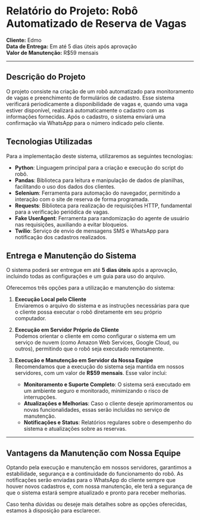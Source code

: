 # Relatório do Projeto: Robô Automatizado de Reserva de Vagas

**Cliente:** Edmo  
**Data de Entrega:** Em até 5 dias úteis após aprovação  
**Valor de Manutenção:** R$59 mensais

---

## Descrição do Projeto

O projeto consiste na criação de um robô automatizado para monitoramento de vagas e preenchimento de formulários de cadastro. Esse sistema verificará periodicamente a disponibilidade de vagas e, quando uma vaga estiver disponível, realizará automaticamente o cadastro com as informações fornecidas. Após o cadastro, o sistema enviará uma confirmação via WhatsApp para o número indicado pelo cliente.

## Tecnologias Utilizadas

Para a implementação deste sistema, utilizaremos as seguintes tecnologias:

- **Python**: Linguagem principal para a criação e execução do script do robô.
- **Pandas**: Biblioteca para leitura e manipulação de dados de planilhas, facilitando o uso dos dados dos clientes.
- **Selenium**: Ferramenta para automação do navegador, permitindo a interação com o site de reserva de forma programada.
- **Requests**: Biblioteca para realização de requisições HTTP, fundamental para a verificação periódica de vagas.
- **Fake UserAgent**: Ferramenta para randomização do agente de usuário nas requisições, auxiliando a evitar bloqueios.
- **Twilio**: Serviço de envio de mensagens SMS e WhatsApp para notificação dos cadastros realizados.

## Entrega e Manutenção do Sistema

O sistema poderá ser entregue em até **5 dias úteis** após a aprovação, incluindo todas as configurações e um guia para uso do arquivo. 

Oferecemos três opções para a utilização e manutenção do sistema:

1. **Execução Local pelo Cliente**  
   Enviaremos o arquivo do sistema e as instruções necessárias para que o cliente possa executar o robô diretamente em seu próprio computador.

2. **Execução em Servidor Próprio do Cliente**  
   Podemos orientar o cliente em como configurar o sistema em um serviço de nuvem (como Amazon Web Services, Google Cloud, ou outros), permitindo que o robô seja executado remotamente.

3. **Execução e Manutenção em Servidor da Nossa Equipe**  
   Recomendamos que a execução do sistema seja mantida em nossos servidores, com um valor de **R$59 mensais**. Esse valor inclui:
   - **Monitoramento e Suporte Completo**: O sistema será executado em um ambiente seguro e monitorado, minimizando o risco de interrupções.
   - **Atualizações e Melhorias**: Caso o cliente deseje aprimoramentos ou novas funcionalidades, essas serão incluídas no serviço de manutenção.
   - **Notificações e Status**: Relatórios regulares sobre o desempenho do sistema e atualizações sobre as reservas.

---

## Vantagens da Manutenção com Nossa Equipe

Optando pela execução e manutenção em nossos servidores, garantimos a estabilidade, segurança e a continuidade do funcionamento do robô. As notificações serão enviadas para o WhatsApp do cliente sempre que houver novos cadastros e, com nossa manutenção, ele terá a segurança de que o sistema estará sempre atualizado e pronto para receber melhorias.

Caso tenha dúvidas ou deseje mais detalhes sobre as opções oferecidas, estamos à disposição para esclarecer.
